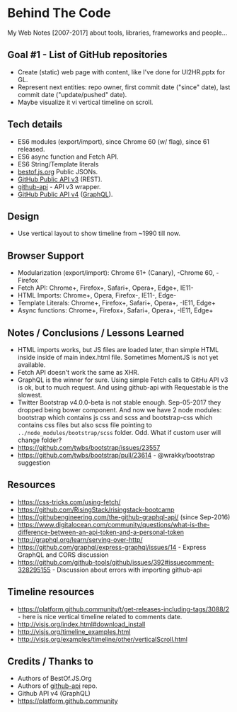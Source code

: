Behind The Code
===
My Web Notes [2007-2017] about tools, libraries, frameworks and people...

## Goal #1 - List of GitHub repositories

- Create (static) web page with content, like I've done for UI2HR.pptx for GL.
- Represent next entities: repo owner, first commit date ("since" date), last commit date ("update/pushed" date).
- Maybe visualize it vi vertical timeline on scroll.


## Tech details

- ES6 modules (export/import), since Chrome 60 (w/ flag), since 61 released.
- ES6 async function and Fetch API.
- ES6 String/Template literals
- [bestof.js.org](https://bestof.js.org) Public JSONs.
- [GitHub Public API v3](https://developer.github.com/v3/) (REST).
- [github-api](https://github.com/github-tools/github) - API v3 wrapper.
- [GitHub Public API v4](https://developer.github.com/v4/) ([GraphQL](http://graphql.org)).


## Design

- Use vertical layout to show timeline from ~1990 till now.


## Browser Support

- Modularization (export/import): Chrome 61+ (Canary), -Chrome 60, -Firefox
- Fetch API: Chrome+, Firefox+, Safari+, Opera+, Edge+, IE11-
- HTML Imports: Chrome+, Opera, Firefox-, IE11-, Edge-
- Template Literals: Chrome+, Firefox+, Safari+, Opera+, -IE11, Edge+
- Async functions: Chrome+, Firefox+, Safari+, Opera+, -IE11, Edge+

## Notes / Conclusions / Lessons Learned

- HTML imports works, but JS files are loaded later, than simple HTML inside inside of main index.html file. Sometimes MomentJS is not yet available.
- Fetch API doesn't work the same as XHR.
- GraphQL is the winner for sure. Using simple Fetch calls to GitHu API v3 is ok, but to much request. And using github-api with Requestable is the slowest.
- Twitter Bootstrap v4.0.0-beta is not stable enough. Sep-05-2017 they dropped being bower component. And now we have 2 node modules: bootstrap which contains js css and scss and bootstrap-css which contains css files but also scss file pointing to `../node_modules/bootstrap/scss` folder. Odd. What if custom user will change folder?
- https://github.com/twbs/bootstrap/issues/23557
- https://github.com/twbs/bootstrap/pull/23614 - @wrakky/bootstrap suggestion

## Resources

- https://css-tricks.com/using-fetch/
- https://github.com/RisingStack/risingstack-bootcamp
- https://githubengineering.com/the-github-graphql-api/ (since Sep-2016)
- https://www.digitalocean.com/community/questions/what-is-the-difference-between-an-api-token-and-a-personal-token
- http://graphql.org/learn/serving-over-http/
- https://github.com/graphql/express-graphql/issues/14 - Express GraphQL and CORS discussion
- https://github.com/github-tools/github/issues/392#issuecomment-328295155 - Discussion about errors with importing github-api


## Timeline resources
- https://platform.github.community/t/get-releases-including-tags/3088/2 - here is nice vertical timeline related to comments date.
- http://visjs.org/index.html#download_install
- http://visjs.org/timeline_examples.html
- http://visjs.org/examples/timeline/other/verticalScroll.html


## Credits / Thanks to

- Authors of BestOf.JS.Org
- Authors of [github-api](https://github.com/github-tools/github) repo.
- Github API v4 (GraphQL)
- https://platform.github.community
